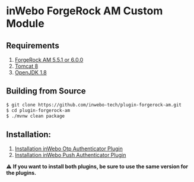  inWebo ForgeRock AM Custom Module
 =================================
 
 Requirements
 ------------
 
 1. [ForgeRock AM 5.5.1 or 6.0.0](https://www.forgerock.com/platform/access-management)
 1. [Tomcat 8](http://apache.mediamirrors.org/tomcat/tomcat-8/v8.5.30/bin/apache-tomcat-8.5.30.tar.gz)
 1. [OpenJDK 1.8](http://openjdk.java.net/)
 
 Building from Source
 --------------------
 
 ```bash
 $ git clone https://github.com/inwebo-tech/plugin-forgerock-am.git
 $ cd plugin-forgerock-am 
 $ ./mvnw clean package
 ```
 
 Installation:
 -------------
 
 1. [Installation inWebo Otp Authenticator Plugin](iw-forgerock-am-otp/README.md)
 1. [Installation inWebo Push Authenticator Plugin](iw-forgerock-am-push/README.md)
 
 :warning: **If you want to install both plugins, be sure to use the same version for the plugins.**